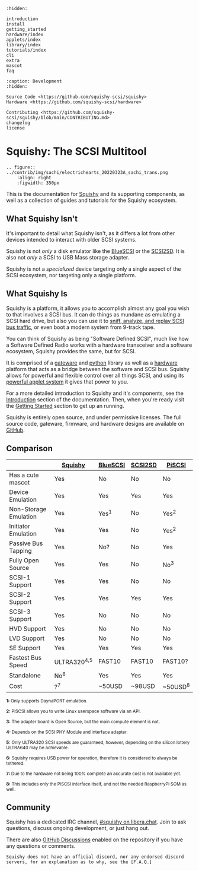 <!-- markdownlint-disable MD041 MD022 MD033 -->
```{toctree}
:hidden:

introduction
install
getting_started
hardware/index
applets/index
library/index
tutorials/index
cli
extra
mascot
faq
```

```{toctree}
:caption: Development
:hidden:

Source Code <https://github.com/squishy-scsi/squishy>
Hardware <https://github.com/squishy-scsi/hardware>

Contributing <https://github.com/squishy-scsi/squishy/blob/main/CONTRIBUTING.md>
changelog
license
```

# Squishy: The SCSI Multitool

```{eval-rst}
.. figure:: ../contrib/img/sachi/electrichearts_20220323A_sachi_trans.png
	:align: right
	:figwidth: 350px
```

This is the documentation for [Squishy] and its supporting components, as well as a collection of guides and tutorials for the Squishy ecosystem.

## What Squishy Isn't

It's important to detail what Squishy isn't, as it differs a lot from other devices intended to interact with older SCSI systems.

Squishy is not *only* a disk emulator like the [BlueSCSI] or the [SCSI2SD]. It is also not *only* a SCSI to USB Mass storage adapter.

Squishy is not a *specialized* device targeting only a single aspect of the SCSI ecosystem, nor targeting only a single platform.

## What Squishy Is

Squishy is a platform, it allows you to accomplish almost any goal you wish to that involves a SCSI bus. It can do things as mundane as emulating a SCSI hard drive, but also you can use it to [sniff, analyze, and replay SCSI bus traffic], or even boot a modern system from 9-track tape.

You can think of Squishy as being "Software Defined SCSI", much like how a Software Defined Radio works with a hardware transceiver and a software ecosystem, Squishy provides the same, but for SCSI.

It is comprised of a [gateware] and [python] library as well as a [hardware] platform that acts as a bridge between the software and SCSI bus. Squishy allows for powerful and flexible control over all things SCSI, and using its [powerful applet system] it gives that power to you.

For a more detailed introduction to Squishy and it's components, see the [Introduction] section of the documentation. Then, when you're ready visit the [Getting Started] section to get up an running.

Squishy is entirely open source, and under permissive licenses. The full source code, gateware, firmware, and hardware designs are available on [GitHub].

## Comparison

|                       | [Squishy]              | [BlueSCSI]      | [SCSI2SD] | [PiSCSI]           |
|-----------------------|------------------------|-----------------|-----------|--------------------|
| Has a cute mascot     | Yes                    | No              | No        | No                 |
| Device Emulation      | Yes                    | Yes             | Yes       | Yes                |
| Non-Storage Emulation | Yes                    | Yes<sup>1</sup> | No        | Yes<sup>2</sup>    |
| Initiator Emulation   | Yes                    | Yes             | No        | Yes<sup>2</sup>    |
| Passive Bus Tapping   | Yes                    | No?             | No        | Yes                |
| Fully Open Source     | Yes                    | Yes             | No        | No<sup>3</sup>     |
| SCSI-1 Support        | Yes                    | Yes             | No        | No                 |
| SCSI-2 Support        | Yes                    | Yes             | Yes       | Yes                |
| SCSI-3 Support        | Yes                    | No              | No        | No                 |
| HVD Support           | Yes                    | No              | No        | No                 |
| LVD Support           | Yes                    | No              | No        | No                 |
| SE Support            | Yes                    | Yes             | Yes       | Yes                |
| Fastest Bus Speed     | ULTRA320<sup>4,5</sup> | FAST10          | FAST10    | FAST10?            |
| Standalone            | No<sup>6</sup>         | Yes             | Yes       | Yes                |
| Cost                  | ?<sup>7</sup>          | ~50USD          | ~98USD    | ~50USD<sup>8</sup> |

<small>**1:** Only supports DaynaPORT emulation.</small>

<small>**2:** PiSCSI allows you to write Linux userspace software via an API.</small>

<small>**3:** The adapter board is Open Source, but the main compute element is not.</small>

<small>**4:** Depends on the SCSI PHY Module and interface adapter.</small>

<small>**5:** Only ULTRA320 SCSI speeds are guaranteed, however, depending on the silicon lottery ULTRA640 may be achievable.</small>

<small>**6:** Squishy requires USB power for operation, therefore it is considered to always be tethered.</small>

<small>**7:** Due to the hardware not being 100% complete an accurate cost is not available yet.</small>

<small>**8:** This includes only the PiSCSI interface itself, and not the needed RaspberryPi SOM as well.</small>

## Community

Squishy has a dedicated IRC channel, [#squishy on libera.chat]. Join to ask questions, discuss ongoing development, or just hang out.

There are also [GitHub Discussions] enabled on the repository if you have any questions or comments.

```{note}
Squishy does not have an official discord, nor any endorsed discord servers, for an explanation as to why, see the [F.A.Q.]
```

[sniff, analyze, and replay SCSI bus traffic]: ./applets/analyzer.md
[gateware]: ./library/gateware/index.md
[python]: ./library/python/index.md
[hardware]: ./hardware/index.md
[powerful applet system]: ./applets/index.md
[Introduction]: ./introduction.md
[Getting Started]: ./getting_started.md
[GitHub]: https://github.com/squishy-scsi/squishy
[Squishy]: https://github.com/squishy-scsi/squishy
[BlueSCSI]: https://scsi.blue/
[SCSI2SD]: https://www.codesrc.com/mediawiki/index.php/SCSI2SD
[PiSCSI]: https://github.com/PiSCSI/piscsi
[#squishy on libera.chat]: https://web.libera.chat/#squishy
[GitHub Discussions]: https://github.com/squishy-scsi/squishy/discussions
[F.A.Q.]: ./faq.md

